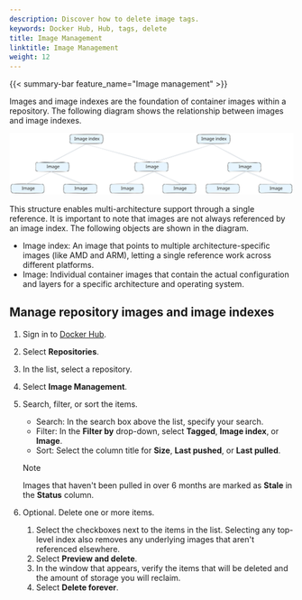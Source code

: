 ```yaml
---
description: Discover how to delete image tags.
keywords: Docker Hub, Hub, tags, delete
title: Image Management
linktitle: Image Management
weight: 12
---
```


{{< summary-bar feature_name="Image management" >}}

Images and image indexes are the foundation of container images within a
repository. The following diagram shows the relationship between images and
image indexes.

  ![a pretty wide image](./images/image-index.svg)

This structure enables multi-architecture support through a single reference. It
is important to note that images are not always referenced by an image index.
The following objects are shown in the diagram.

- Image index: An image that points to multiple architecture-specific images
  (like AMD and ARM), letting a single reference work across different
  platforms.
- Image: Individual container images that contain the actual configuration and
  layers for a specific architecture and operating system.

## Manage repository images and image indexes

1. Sign in to [Docker Hub](https://hub.docker.com).
2. Select **Repositories**.
3. In the list, select a repository.
4. Select **Image Management**.
5. Search, filter, or sort the items.
   - Search: In the search box above the list, specify your search.
   - Filter: In the **Filter by** drop-down, select **Tagged**, **Image index**,
     or **Image**.
   - Sort: Select the column title for **Size**, **Last pushed**, or **Last
     pulled**.

   > [!NOTE]
   >
   > Images that haven't been pulled in over 6 months are marked as **Stale** in
   > the **Status** column.

6. Optional. Delete one or more items.
   1. Select the checkboxes next to the items in the list. Selecting any
      top-level index also removes any underlying images that aren't referenced
      elsewhere.
   2. Select **Preview and delete**.
   3. In the window that appears, verify the items that will be deleted and the
      amount of storage you will reclaim.
   4. Select **Delete forever**.